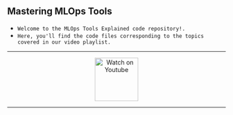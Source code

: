 ## Mastering MLOps Tools

* `Welcome to the MLOps Tools Explained code repository!.`
* `Here, you'll find the code files corresponding to the topics covered in our video playlist. `

--------------------------------

<div align="center">
  <a href="https://www.youtube.com/playlist?list=PLPL82Je6IgwgsODhdOVUbBoySVmtkPqXe">
    <img src="https://upload.wikimedia.org/wikipedia/commons/e/e1/Logo_of_YouTube_%282015-2017%29.svg" alt="Watch on Youtube" width="100">
  </a>
</div>

--------------------------------